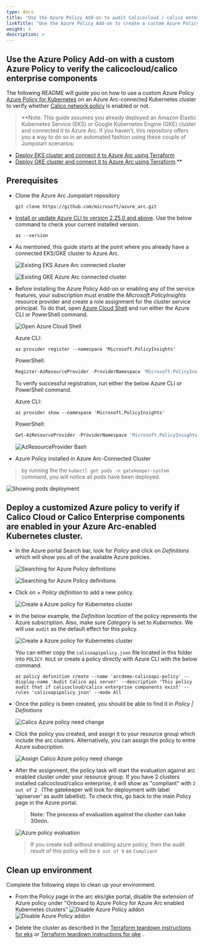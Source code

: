 ```yaml
---
type: docs
title: "Use the Azure Policy Add-on to audit Calicocloud / calico enterprise"
linkTitle: "Use the Azure Policy Add-on to create a custom Azure Policy for auditing calicocloud/calico enterprise components"
weight: 4
description: >
---
```


## Use the Azure Policy Add-on with a custom Azure Policy to verify the calicocloud/calico enterprise components

The following README will guide you on how to use a custom Azure Policy [Azure Policy for Kubernetes](https://docs.microsoft.com/en-us/azure/governance/policy/concepts/policy-for-kubernetes#:~:text=Azure%20Policy%20extends%20Gatekeeper%20v3,Kubernetes%20clusters%20from%20one%20place.) on an Azure Arc-connected Kubernetes cluster to verify whether [Calico network policy](https://projectcalico.docs.tigera.io/about/about-network-policy) is enabled or not.

> **Note: This guide assumes you already deployed an Amazon Elastic Kubernetes Service (EKS) or Google Kubernetes Engine (GKE) cluster and connected it to Azure Arc. If you haven't, this repository offers you a way to do so in an automated fashion using these couple of Jumpstart scenarios:
- [Deploy EKS cluster and connect it to Azure Arc using Terraform](https://azurearcjumpstart.io/azure_arc_jumpstart/azure_arc_k8s/eks/eks_terraform/)
- [Deploy GKE cluster and connect it to Azure Arc using Terraform](https://azurearcjumpstart.io/azure_arc_jumpstart/azure_arc_k8s/gke/gke_terraform/).**

## Prerequisites

* Clone the Azure Arc Jumpstart repository

    ```shell
    git clone https://github.com/microsoft/azure_arc.git
    ```

* [Install or update Azure CLI to version 2.25.0 and above](https://docs.microsoft.com/en-us/cli/azure/install-azure-cli?view=azure-cli-latest). Use the below command to check your current installed version.

  ```shell
  az --version
  ```

* As mentioned, this guide starts at the point where you already have a connected EKS/GKE cluster to Azure Arc.

    ![Existing EKS Azure Arc connected cluster](./arcdemo-eks.png)

    ![Existing GKE Azure Arc connected cluster](./arcdemo-gke.png)

* Before installing the Azure Policy Add-on or enabling any of the service features, your subscription must enable the _Microsoft.PolicyInsights_ resource provider and create a role assignment for the cluster service principal. To do that, open [Azure Cloud Shell](https://shell.azure.com/) and run either the Azure CLI or PowerShell command.

    ![Open Azure Cloud Shell](./03.png)

    Azure CLI:

    ```shell
    az provider register --namespace 'Microsoft.PolicyInsights'
    ```

    PowerShell:

    ```powershell
    Register-AzResourceProvider -ProviderNamespace 'Microsoft.PolicyInsights'
    ```

    To verify successful registration, run either the below Azure CLI or PowerShell command.

    Azure CLI:

    ```shell
    az provider show --namespace 'Microsoft.PolicyInsights'
    ```

    PowerShell:

    ```powershell
    Get-AzResourceProvider -ProviderNamespace 'Microsoft.PolicyInsights'
    ```

    ![AzResourceProvider Bash](./04.png)


* Azure Policy installed in Azure Arc-Connected Cluster

 > by running the the ```kubectl get pods -n gatekeeper-system ``` command, you will notice all pods have been deployed.

![Showing pods deployment](./05.png)


## Deploy a customized Azure policy to verify if Calico Cloud or Calico Enterprise components are enabled in your Azure Arc-enabled Kubernetes cluster.

* In the Azure portal Search bar, look for _Policy_ and click on _Definitions_ which will show you all of the available Azure policies.

    ![Searching for Azure Policy definitions](./06.png)

    ![Searching for Azure Policy definitions](./07.png)

* Click on _+ Policy definition_ to add a new policy. 

    ![Create a Azure policy for Kubernetes cluster](./08.png)

* In the below example, the _Definition location_ of the policy represents the Azure subscription. Also, make sure _Category_ is set to _Kubernetes_. We will use `audit` as the default effect for this policy. 

    ![Create a Azure policy for Kubernetes cluster](./09.png)



  You can either copy the `calicoapipolicy.json` file located in this folder into `POLICY RULE` or create a policy directly with Azure CLI with the below command.

  ```shell
  az policy definition create --name 'arcdemo-calicoapi-policy' --display-name 'Audit Calico api server' --description 'This policy audit that if calicocloud/calico enterprise components exist' --rules 'calicoapipolicy.json' --mode All
  ```

* Once the policy is been created, you should be able to find it in *Policy | Definitions* 
  
  ![Calico Azure policy ](./10.png) need change
    

* Click the policy you created, and assign it to your resource group which include the arc clusters. Alternatively, you can assign the policy to entre Azure subscription.
  
  ![Assign Calico Azure policy ](./11.png) need change
  

* After the assignment, the policy task will start the evaluation against arc enabled cluster under your resource group. If you have 2 clusters installed calicocloud/calico enterprise, it will show as  "compliant" with `2 out of 2 ` (The gatekeeper will look for deployment with label 'apiserver' as audit labellist). To check this, go back to the main Policy page in the Azure portal.

    > **Note: The process of evaluation against the cluster can take 30min.**

    ![Azure policy evaluation](./12.png)

    > If you create ks8 without enabling azure policy, then the audit result of this policy will be `0 out of 0` as `Compliant`


## Clean up environment

Complete the following steps to clean up your environment.

* From the Policy page in the arc eks/gke portal, disable the extension of Azure policy under "Onboard to Azure Policy for Azure Arc enabled Kubernetes clusters​"
    ![Disable Azure Policy addon](./13.png)
    ![Disable Azure Policy addon](./14.png)


* Delete the cluster as described in the [Terraform teardown instructions for eks](https://azurearcjumpstart.io/azure_arc_jumpstart/azure_arc_k8s/eks/eks_terraform/) or [Terraform teardown instructions for gke](https://azurearcjumpstart.io/azure_arc_jumpstart/azure_arc_k8s/gke/gke_terraform/) .


